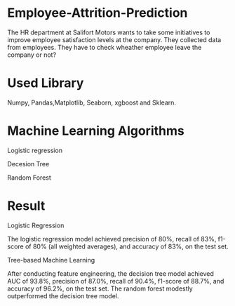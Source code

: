 # Employee-Attrition-Prediction
The HR department at Salifort Motors wants to take some initiatives to improve employee satisfaction levels at the company. They collected data from employees. They have to check wheather employee leave the company or not?
# Used Library
Numpy, Pandas,Matplotlib, Seaborn, xgboost and Sklearn.
# Machine Learning Algorithms
Logistic regression

Decesion Tree

Random Forest
# Result
Logistic Regression

The logistic regression model achieved precision of 80%, recall of 83%, f1-score of 80% (all weighted averages), and accuracy of 83%, on the test set.

Tree-based Machine Learning

After conducting feature engineering, the decision tree model achieved AUC of 93.8%, precision of 87.0%, recall of 90.4%, f1-score of 88.7%, and accuracy of 96.2%, on the test set. The random forest modestly outperformed the decision tree model.
